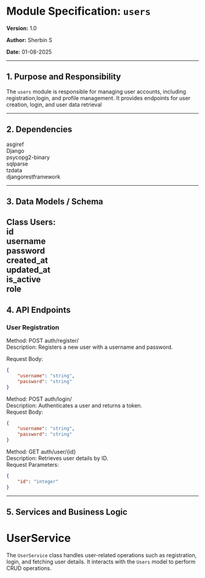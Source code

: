 # Module Specification: `users`

**Version:** 1.0

**Author:** Sherbin S

**Date:** 01-08-2025

---

## 1. Purpose and Responsibility
The `users` module is responsible for managing user accounts, including registration,login, and profile management. It provides endpoints for user creation, login, and user data retrieval

---

## 2. Dependencies

asgiref<br />
Django<br />
psycopg2-binary<br />
sqlparse<br />
tzdata<br />
djangorestframework<br />

---

## 3. Data Models / Schema

**Class Users**:<br />
    id<br />
    username <br />
    password <br />
    created_at<br />
    updated_at  <br />
    is_active<br />
    role
---

## 4. API Endpoints
### User Registration
Method: POST auth/register/<br />
Description: Registers a new user with a username and password.<br />

Request Body:
```json
{
    "username": "string",
    "password": "string"
}
```
Method: POST auth/login/<br />
Description: Authenticates a user and returns a token.<br />
Request Body:
```json
{
    "username": "string",
    "password": "string"
}
```
Method: GET auth/user/{id}<br />
Description: Retrieves user details by ID.<br />
Request Parameters:
```json
{
    "id": "integer"
}
```
---

## 5. Services and Business Logic

# UserService
The `UserService` class handles user-related operations such as registration, login, and fetching user details. It interacts with the `Users` model to perform CRUD operations.


